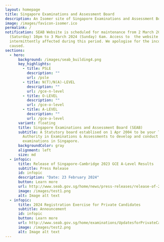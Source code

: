 ```yaml
---
layout: homepage
title: Singapore Examinations and Assessment Board
description: An Isomer site of Singapore Examinations and Assessment Board
image: /images/favicon-isomer.ico
permalink: /
notification: SEAB Website is scheduled for maintenance from 2 March 2024
  (Saturday) 10pm to 3 March 2024 (Sunday) 6am. Access to  the website will be
  intermittently affected during this period. We apologise for the inconvenience
  caused.
sections:
  - hero:
      background: /images/seab_building4.png
      key_highlights:
        - title: PSLE
          description: ""
          url: /psle
        - title: N(T)/N(A)-LEVEL
          description: ""
          url: /gce-n-level
        - title: O-LEVEL
          description: ""
          url: /gce-o-level
        - title: A-LEVEL
          description: ""
          url: /gce-a-level
      variant: floating
      title: Singapore Examinations and Assessment Board (SEAB)
      subtitle: A Statutory board establised on 1 Apr 2004 to be your Trusted
        Authority in Examinations & Assessments to develop and conduct national
        examinations in Singapore.
      backgroundColor: gray
      alignment: left
      size: md
  - infopic:
      title: Release of Singapore-Cambridge 2023 GCE A-Level Results
      subtitle: Press Release
      id: infopic
      description: "Date: 23 February 2024"
      button: Learn more
      url: http://www.seab.gov.sg/home/news/press-releases/release-of-2023-singapore-cambridge-gce-a-level-examination-results-on-23-february-2024
      image: /images/test1.png
      alt: Image alt text
  - infopic:
      title: 2024 Registration Exercise for Private Candidates
      subtitle: Announcement
      id: infopic
      button: Learn more
      url: http://www.seab.gov.sg/home/examinations/UpdatesforPrivateCandidates
      image: /images/test2.png
      alt: Image alt text
---
```

